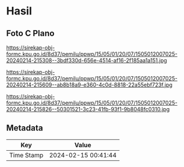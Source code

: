 # Hasil

## Foto C Plano

https://sirekap-obj-formc.kpu.go.id/8d37/pemilu/ppwp/15/05/01/20/07/1505012007025-20240214-215308--3bdf330d-656e-4514-af16-2f185aa1a151.jpg

https://sirekap-obj-formc.kpu.go.id/8d37/pemilu/ppwp/15/05/01/20/07/1505012007025-20240214-215609--ab8b18a9-e360-4c0d-8818-22a55ebf723f.jpg

https://sirekap-obj-formc.kpu.go.id/8d37/pemilu/ppwp/15/05/01/20/07/1505012007025-20240214-215826--50301521-3c23-41fb-93f1-9b8048fc0310.jpg


## Metadata

| Key        | Value               |
| ---------- | ------------------- |
| Time Stamp | 2024-02-15 00:41:44 |



